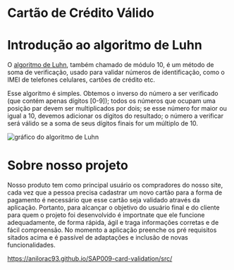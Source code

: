 # Cartão de Crédito Válido


# Introdução ao algoritmo de Luhn

O [algoritmo de Luhn](https://en.wikipedia.org/wiki/Luhn_algorithm), também
chamado de módulo 10, é um método de soma de verificação, usado para validar
números de identificação, como o IMEI de telefones celulares, cartões de crédito
etc.

Esse algoritmo é simples. Obtemos o inverso do número a ser verificado (que
contém apenas dígitos [0-9]); todos os números que ocupam uma posição par devem
ser multiplicados por dois; se esse número for maior ou igual a 10, devemos
adicionar os dígitos do resultado; o número a verificar será válido se a soma de
seus dígitos finais for um múltiplo de 10.

![gráfico do algoritmo de
Luhn](https://www.101computing.net/wp/wp-content/uploads/Luhn-Algorithm.png)

# Sobre nosso projeto

Nosso produto tem como principal usuário os compradores do nosso site, cada vez que a pessoa
precisa cadastrar um novo cartão para a forma de pagamento é necessário que esse cartão seja validado através 
da aplicação.
Portanto, para alcançar o objetivo do usuário final e do cliente para quem o projeto foi desenvolvido
é importnate que ele funcione adequadamente, de forma rápida, ágil e traga informações corretas e de fácil
compreensão.
No momento a aplicação preenche os pré requisitos sitados acima e é passível de adaptações e inclusão de novas 
funcionalidades.


https://anilorac93.github.io/SAP009-card-validation/src/


